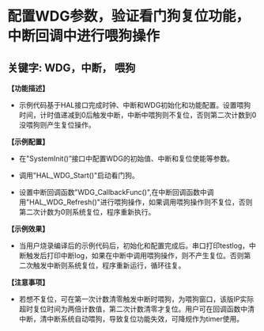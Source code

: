 # 配置WDG参数，验证看门狗复位功能，中断回调中进行喂狗操作
## 关键字: WDG，中断， 喂狗

**【功能描述】**
+ 示例代码基于HAL接口完成时钟、中断和WDG初始化和功能配置。设置喂狗时间，计时值递减到0后触发中断，中断中喂狗则不复位，否则第二次计数到0没喂狗则产生复位操作。

**【示例配置】**
+ 在"SystemInit()”接口中配置WDG的初始值、中断和复位使能等参数。

+ 调用"HAL_WDG_Start()"启动看门狗。

+ 设置中断回调函数"WDG_CallbackFunc()",在中断回调函数中调用"HAL_WDG_Refresh()"进行喂狗操作，如果调用喂狗操作则不复位，否则第二次计数为0则系统复位，程序重新执行。

**【示例效果】**
+ 当用户烧录编译后的示例代码后，初始化和配置完成后。串口打印testlog，中断触发后打印中断log，如果在中断中调用喂狗操作，则不产生复位。否则第二次触发中断则系统复位，程序重新运行，循环往复。

**【注意事项】**
+ 若想不复位，可在第一次计数清零触发中断时喂狗，为喂狗窗口，该版IP实际超时复位时间为两倍计数值，第二次计数清零才复位。用户可在回调函数中清中断，清中断系统自动喂狗，导致复位功能失效，可降规作为timer使用。